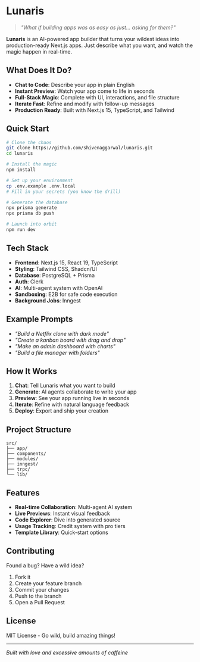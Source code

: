 # Lunaris

> _"What if building apps was as easy as just... asking for them?"_

**Lunaris** is an AI-powered app builder that turns your wildest ideas into production-ready Next.js apps. Just describe what you want, and watch the magic happen in real-time.

## What Does It Do?

- **Chat to Code**: Describe your app in plain English
- **Instant Preview**: Watch your app come to life in seconds
- **Full-Stack Magic**: Complete with UI, interactions, and file structure
- **Iterate Fast**: Refine and modify with follow-up messages
- **Production Ready**: Built with Next.js 15, TypeScript, and Tailwind

## Quick Start

```bash
# Clone the chaos
git clone https://github.com/shivenaggarwal/lunaris.git
cd lunaris

# Install the magic
npm install

# Set up your environment
cp .env.example .env.local
# Fill in your secrets (you know the drill)

# Generate the database
npx prisma generate
npx prisma db push

# Launch into orbit
npm run dev
```

## Tech Stack

- **Frontend**: Next.js 15, React 19, TypeScript
- **Styling**: Tailwind CSS, Shadcn/UI
- **Database**: PostgreSQL + Prisma
- **Auth**: Clerk
- **AI**: Multi-agent system with OpenAI
- **Sandboxing**: E2B for safe code execution
- **Background Jobs**: Inngest

## Example Prompts

- _"Build a Netflix clone with dark mode"_
- _"Create a kanban board with drag and drop"_
- _"Make an admin dashboard with charts"_
- _"Build a file manager with folders"_

## How It Works

1. **Chat**: Tell Lunaris what you want to build
2. **Generate**: AI agents collaborate to write your app
3. **Preview**: See your app running live in seconds
4. **Iterate**: Refine with natural language feedback
5. **Deploy**: Export and ship your creation

## Project Structure

```
src/
├── app/
├── components/
├── modules/
├── inngest/
├── trpc/
└── lib/
```

## Features

- **Real-time Collaboration**: Multi-agent AI system
- **Live Previews**: Instant visual feedback
- **Code Explorer**: Dive into generated source
- **Usage Tracking**: Credit system with pro tiers
- **Template Library**: Quick-start options

## Contributing

Found a bug? Have a wild idea?

1. Fork it
2. Create your feature branch
3. Commit your changes
4. Push to the branch
5. Open a Pull Request

## License

MIT License - Go wild, build amazing things!

---

_Built with love and excessive amounts of caffeine_

